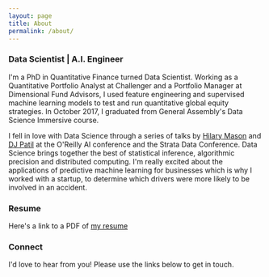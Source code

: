 ```yaml
---
layout: page
title: About
permalink: /about/
---
```


### Data Scientist | A.I. Engineer
I'm a PhD in Quantitative Finance turned Data Scientist. Working as a Quantitative Portfolio Analyst at Challenger and a Portfolio Manager at Dimensional Fund Advisors, I used feature engineering and supervised machine learning models to test and run quantitative global equity strategies. In October 2017, I graduated from General Assembly's Data Science Immersive course.

I fell in love with Data Science through a series of talks by [Hilary Mason](https://twitter.com/hmason) and [DJ Patil](https://twitter.com/dpatil) at the O'Reilly AI conference and the Strata Data Conference. Data Science brings together the best of statistical inference, algorithmic precision and distributed computing. I'm really excited about the applications of predictive machine learning for businesses which is why I worked with a startup, to determine which drivers were more likely to be involved in an accident.

### Resume
Here's a link to a PDF of [my resume](/AD_DS_Resume.pdf)

### Connect
I'd love to hear from you! Please use the links below to get in touch.
